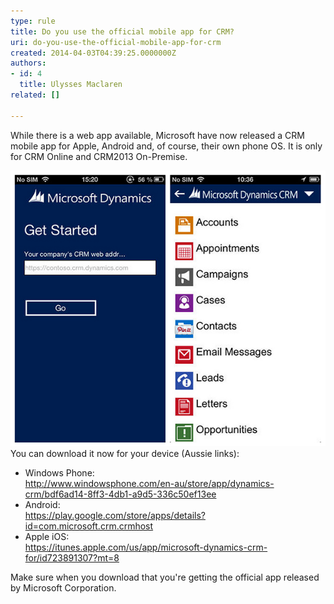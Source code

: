 ```yaml
---
type: rule
title: Do you use the official mobile app for CRM?
uri: do-you-use-the-official-mobile-app-for-crm
created: 2014-04-03T04:39:25.0000000Z
authors:
- id: 4
  title: Ulysses Maclaren
related: []

---
```


While there is a web app available, Microsoft have now released a CRM mobile app for Apple, Android and, of course, their own phone OS. It is only for CRM Online and CRM2013 On-Premise.
 
![CRM 2013 on your mobile gives you even more accessibility to your important company information](crm-mobile.jpg)
You can download it now for your device (Aussie links):

- Windows Phone: <br>   http://www.windowsphone.com/en-au/store/app/dynamics-crm/bdf6ad14-8ff3-4db1-a9d5-336c50ef13ee
- Android: <br>   https://play.google.com/store/apps/details?id=com.microsoft.crm.crmhost
- Apple iOS: <br>   https://itunes.apple.com/us/app/microsoft-dynamics-crm-for/id723891307?mt=8


Make sure when you download that you're getting the official app released by Microsoft Corporation.
